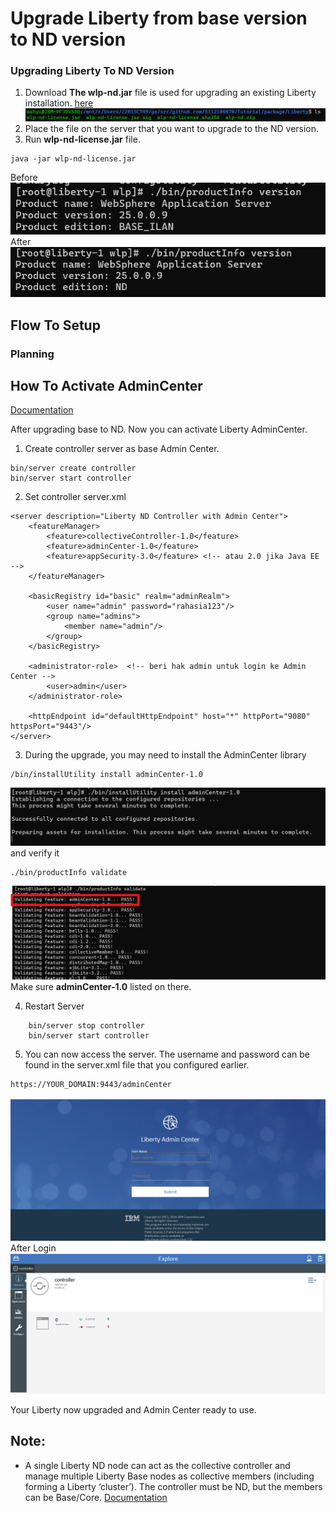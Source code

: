 # Upgrade Liberty from base version to ND version

### Upgrading Liberty To ND Version
1. Download  **The wlp-nd.jar** file is used for upgrading an existing Liberty installation. [here](https://www.ibm.com/docs/en/was-liberty/nd?topic=archives-applying-license-liberty-installations)
![Liberty ND Jar](images/liberty-nd-jar.png)
2. Place the file on the server that you want to upgrade to the ND version.
3. Run **wlp-nd-license.jar** file.
```
java -jar wlp-nd-license.jar
```
Before
![Liberty Base](images/liberty-version-base.png)
After
![Liberty ND](images/liberty-version-nd.png)

## Flow To Setup
### Planning

## How To Activate AdminCenter
[Documentation](https://www.ibm.com/docs/en/was-liberty/nd?topic=center-setting-up-admin)

After upgrading base to ND. Now you can activate Liberty AdminCenter.

1. Create controller server as base Admin Center.
```
bin/server create controller
bin/server start controller
```

2. Set controller server.xml
```
<server description="Liberty ND Controller with Admin Center">
    <featureManager>
        <feature>collectiveController-1.0</feature>
        <feature>adminCenter-1.0</feature>
        <feature>appSecurity-3.0</feature> <!-- atau 2.0 jika Java EE -->
    </featureManager>

    <basicRegistry id="basic" realm="adminRealm">
        <user name="admin" password="rahasia123"/>
        <group name="admins">
            <member name="admin"/>
        </group>
    </basicRegistry>

    <administrator-role>  <!-- beri hak admin untuk login ke Admin Center -->
        <user>admin</user>
    </administrator-role>

    <httpEndpoint id="defaultHttpEndpoint" host="*" httpPort="9080" httpsPort="9443"/>
</server>
```

3. During the upgrade, you may need to install the AdminCenter library
```
/bin/installUtility install adminCenter-1.0
```
![admin center installation](images/liberty-installing-nd-admin-center.png)
and verify it
```
./bin/productInfo validate
```
![admin center installation result](images/liberty-installing-nd-admin-center-result.png)
Make sure **adminCenter-1.0** listed on there.

4. Restart Server
```
    bin/server stop controller
    bin/server start controller
```

5. You can now access the server. The username and password can be found in the server.xml file that you configured earlier.
```
https://YOUR_DOMAIN:9443/adminCenter
```
![Dashboard Login](images/liberty-nd-login.png)
After Login
![Liberty Dashboard](images/liberty-nd-dashboard.png)

Your Liberty now upgraded and Admin Center ready to use.
## Note: 
- A single Liberty ND node can act as the collective controller and manage multiple Liberty Base nodes as collective members (including forming a Liberty ‘cluster’). The controller must be ND, but the members can be Base/Core. [Documentation](https://www.ibm.com/docs/en/was-liberty/nd?topic=collectives-collective-architecture)